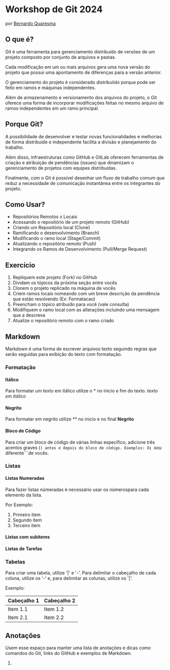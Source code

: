 Workshop de Git 2024
======================

por [Bernardo Quaresma](mailto:bernardo@tegraf.puc-rio.br)


O que é?
--------

Git é uma ferramenta para gerenciamento distribuído de versões de um projeto composto por conjunto de arquivos e pastas.

Cada modificação em um ou mais arquivos gera uma nova versão do projeto que possui uma apontamento de diferenças para a versão anterior.

O gerenciamento do projeto é considerado distribuiído porque pode ser feito em ramos e máquinas independentes.

Além de armazenamento e versionamento dos arquivos do projeto, o Git oferece uma forma de incorporar modificações feitas no mesmo arquivo de ramos independentes em um ramo principal.


Porque Git?
-----------

A possibilidade de desenvolver e testar novas funcionalidades e melhorias de forma distribuíde e independente facilita a divisão e planejamento do trabalho.

Além disso, infraestruturas como GitHub e GitLab oferecem ferramentas de criação e atribuição de pendências (issues) que dinamizam o gerenciamento de projetos com equipes distribuídas.

Finalmente, com o Git é possível desenhar um fluxo de trabalho comum que reduz a necessidade de comunicação instantânea entre os integrantes do projeto.


Como Usar?
----------

  - Repositórios Remotos x Locais
  - Acessando o repositório de um projeto remoto (GitHub)
  - Criando um Repositório local (Clone)
  - Ramificando o desenvolvimento (Branch)
  - Modificando o ramo local (Stage/Commit)
  - Atualizando o repositório remoto (Push)
  - Integrando os Ramos de Desenvolvimento (Pull/Merge Request)


Exercício
---------

1. Repliquem este projeto (Fork) no GitHub
2. Dividam os tópicos da próxima seção entre vocês
3. Clonem o projeto replicado na máquina de vocês
4. Criem ramos locais nomeando com um breve descrição da pendência que estão resolvendo (Ex: Formatacao)
5. Preencham o tópico atribuído para você (vale consulta)
6. Modifiquem o ramo local com as alterações incluindo uma mensagem que a descreva
7. Atualize o repositório remoto com o ramo criado


Markdown
--------

Markdown é uma forma de escrever arquivos texto seguindo regras que serão seguidas para exibição do texto com formatação.

### Formatação

#### Itálico
Para formatar um texto em itálico utilize o * no inicio e fim do texto.
  *texto em itálico*

#### Negrito
Para formatar em negrito utilize ** no inicio e no final
  **Negrito**

#### Bloco de Código
Para criar um bloco de código de várias linhas específico, adicione três acentos graves (```) antes e depois do bloco de código.
Exemplos:
Oi ```sou diferente```de vocês. 

### Listas

#### Listas Numeradas
Para fazer listas númeradas é necessário usar os númerospara cada elemento da lista.

Por Exemplo:
1. Primeiro item
2. Segundo item
3. Terceiro item


#### Listas com subitems

#### Listas de Tarefas

### Tabelas
Para criar uma tabela, utilize '|' e '-'. Para delimitar o cabeçalho de cada coluna, utilize os '-' e, para delimitar as colunas, utilize os '|'.

Exemplo:

|Cabeçalho 1|Cabeçalho 2|
|-----------|-----------|
|Item 1.1|Item 1.2|
|Item 2.1|Item 2.2|


Anotações
---------

Usem esse espaço para manter uma lista de anotações e dicas como comandos do Git, links do GitHub e exemplos de Markdown.

1.



